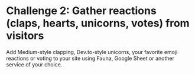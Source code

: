 # Challenge 2: Gather reactions (claps, hearts, unicorns, votes) from visitors

Add Medium-style clapping, Dev.to-style unicorns, your favorite emoji reactions or voting to your site using Fauna, Google Sheet or another service of your choice.
